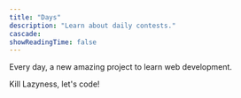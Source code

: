 ```yaml
---
title: "Days"
description: "Learn about daily contests."
cascade:
showReadingTime: false
---
```


Every day, a new amazing project to learn web development.

Kill Lazyness, let's code!
